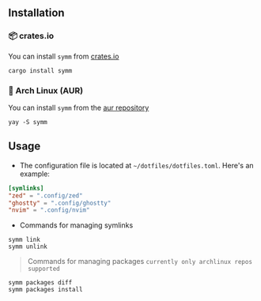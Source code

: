 ## Installation

### 📦 crates.io

You can install `symm` from [crates.io](https://crates.io/crates/symm)

```fish
cargo install symm
```

### 🐧 Arch Linux (AUR)

You can install `symm` from the [aur repository](https://aur.archlinux.org/packages/symm)

```fish
yay -S symm
```

## Usage

- The configuration file is located at `~/dotfiles/dotfiles.toml`. Here's an example:

```toml
[symlinks]
"zed" = ".config/zed"
"ghostty" = ".config/ghostty"
"nvim" = ".config/nvim"
```

- Commands for managing symlinks

```fish
symm link
symm unlink
```

> Commands for managing packages `currently only archlinux repos supported`

```fish
symm packages diff
symm packages install
```
